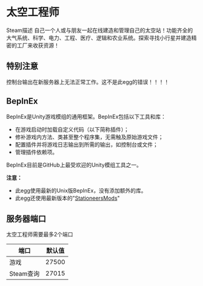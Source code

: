 # 太空工程师

Steam描述
自己一个人或与朋友一起在线建造和管理自己的太空站！功能齐全的大气系统、科学、电力、工程、医疗、逻辑和农业系统。探索寻找小行星并建造精密的工厂来收获资源！

## 特别注意

控制台输出在新服务器上无法正常工作。这不是此egg的错误！！！！

## BepInEx

BepInEx是Unity游戏模组的通用框架。BepInEx包括以下工具和库：
- 在游戏启动时加载自定义代码（以下简称插件）；
- 修补游戏内方法、类甚至整个程序集，无需触及原始游戏文件；
- 配置插件并将游戏日志输出到所需的输出，如控制台或文件；
- 管理插件依赖项。

BepInEx目前是GitHub上最受欢迎的Unity模组工具之一。

**注意：**
- 此egg使用最新的Unix版BepInEx，没有添加额外的库。
- 此egg还使用最新版本的"[StationeersMods](https://github.com/jixxed/StationeersMods)"

## 服务器端口

太空工程师需要最多2个端口

| 端口        | 默认值 |
|-------------|---------|
| 游戏        | 27500   |
| Steam查询 | 27015   | 